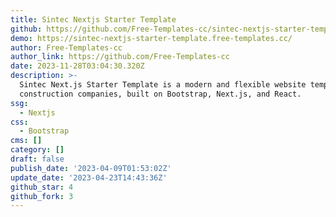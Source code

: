 ```yaml
---
title: Sintec Nextjs Starter Template
github: https://github.com/Free-Templates-cc/sintec-nextjs-starter-template
demo: https://sintec-nextjs-starter-template.free-templates.cc/
author: Free-Templates-cc
author_link: https://github.com/Free-Templates-cc
date: 2023-11-28T03:04:30.320Z
description: >-
  Sintec Next.js Starter Template is a modern and flexible website template for
  construction companies, built on Bootstrap, Next.js, and React.
ssg:
  - Nextjs
css:
  - Bootstrap
cms: []
category: []
draft: false
publish_date: '2023-04-09T01:53:02Z'
update_date: '2023-04-23T14:43:36Z'
github_star: 4
github_fork: 3
---
```

